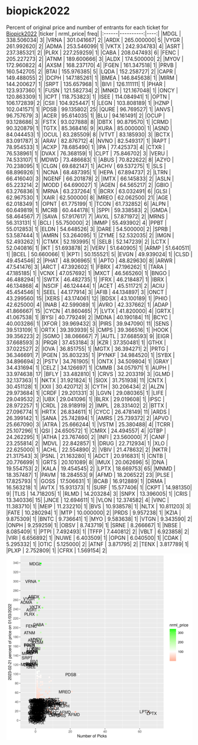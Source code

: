 # biopick2022
Percent of original price and number of entrants for each ticket for [Biopick2022](https://twitter.com/hashtag/Biopick2022)
|ticker | nrml_price| freq|
|:------|----------:|----:|
|MDGL   | 338.506034|    3|
|VRNA   | 301.041667|    2|
|ARDX   | 265.000000|    5|
|VYGR   | 261.992620|    2|
|ADMA   | 253.546099|    1|
|VKTX   | 242.934783|    4|
|ASRT   | 237.385321|    2|
|PLRX   | 227.259259|    1|
|CABA   | 208.047493|    6|
|FENC   | 205.227273|    2|
|ATNM   | 189.600666|    3|
|ALDX   | 174.500000|    2|
|MYOV   | 172.960822|    4|
|AXSM   | 168.237170|    4|
|FGEN   | 161.347518|    1|
|PRVB   | 160.542705|    2|
|BTAI   | 155.976385|    5|
|LQDA   | 152.258727|    2|
|CAPR   | 149.488055|    2|
|DCPH   | 147.185261|    1|
|BMEA   | 146.845638|    1|
|MIRM   | 144.200627|    1|
|SRPT   | 135.657968|    1|
|BIVI   | 126.111111|    1|
|PHAR   | 123.937360|    1|
|FUSN   | 121.582734|    2|
|MNKD   | 121.167048|    1|
|ONCY   | 120.863309|    1|
|ICPT   | 118.753823|    1|
|ISEE   | 114.084941|    1|
|OPTN   | 106.172839|    2|
|CSII   | 104.925447|    1|
|LEGN   | 103.808189|    1|
|HZNP   | 102.041571|    1|
|PDSB   |  99.135802|   25|
|QURE   |  96.769527|    1|
|ANVS   |  96.757679|    3|
|ACER   |  95.614035|    1|
|BLU    |  94.161491|    2|
|OCUP   |  93.128686|    3|
|FSTX   |  93.027888|    8|
|DBTX   |  90.879570|    1|
|CRMD   |  90.320879|    1|
|TGTX   |  85.368416|    9|
|KURA   |  85.000000|    1|
|ASND   |  84.044453|    1|
|OCUL   |  83.285509|    8|
|VTVT   |  83.185930|    3|
|BCTX   |  83.091787|    3|
|ARAV   |  82.876712|    4|
|NVNO   |  82.549317|    1|
|RAPT   |  78.954533|    1|
|ACXP   |  78.685490|    1|
|IPA    |  77.425373|    4|
|CTXR   |  76.538961|    1|
|DVAX   |  76.368159|    1|
|CLPT   |  75.846702|    3|
|VERU   |  74.533107|    1|
|MDWD   |  73.486683|    1|
|ABUS   |  70.822622|    8|
|AZYO   |  70.238095|    1|
|CLGN   |  69.682147|    1|
|ACHV   |  69.537275|    1|
|SLS    |  68.896926|    1|
|NCNA   |  68.487395|    1|
|HEPA   |  67.894737|    2|
|LTRN   |  66.416040|    3|
|NGENF  |  66.201878|    2|
|IMTX   |  66.145833|    2|
|ASLN   |  65.223214|    2|
|MODD   |  64.690027|    1|
|AGEN   |  64.565217|    2|
|GBIO   |  63.276836|    1|
|MRNA   |  63.237264|    1|
|BCRX   |  63.032491|    6|
|GLSI   |  62.967530|    1|
|XAIR   |  62.500000|    8|
|MREO   |  62.062500|   21|
|AGE    |  62.018349|    1|
|OPNT   |  61.775199|    1|
|TCON   |  61.732852|    6|
|ALPN   |  60.649819|    1|
|MCRB   |  60.444178|    1|
|SPPI   |  59.338583|    2|
|GMDA   |  58.464567|    7|
|SAVA   |  57.917617|    7|
|AVXL   |  57.871972|    2|
|MRNS   |  56.313131|    1|
|BCLI   |  55.750000|    2|
|IMMP   |  55.493902|    4|
|PPBT   |  55.012853|    1|
|ELDN   |  54.648526|    3|
|DARE   |  54.500000|    2|
|SPRB   |  53.587444|    1|
|AMRN   |  53.264095|    1|
|ZYME   |  52.532035|    2|
|IMGN   |  52.493262|    1|
|CTMX   |  52.193995|    1|
|SELB   |  52.147239|    2|
|LCTX   |  52.040816|    1|
|IKT    |  51.693878|    2|
|VERV   |  51.640905|    1|
|ARMP   |  51.640511|    1|
|BCEL   |  50.660066|    1|
|KPTI   |  50.155521|    5|
|EVGN   |  49.939024|    1|
|CLSD   |  49.454546|    2|
|PHAT   |  48.906965|    1|
|APTO   |  48.829630|    8|
|ARWR   |  47.541476|    3|
|ARCT   |  47.392602|    1|
|FBRX   |  47.196262|    1|
|TARA   |  47.185185|    1|
|VCNX   |  47.057692|    1|
|MXCT   |  46.565260|    1|
|BNGO   |  46.488294|    1|
|SWTX   |  46.482735|    1|
|IFRX   |  46.218487|    1|
|IBRX   |  46.134868|    4|
|NSCIF  |  46.124444|    1|
|ACET   |  45.511721|    2|
|ACIU   |  45.454546|    1|
|SEEL   |  44.177914|    3|
|AFIB   |  44.134897|    3|
|ONCT   |  43.299560|   15|
|XERS   |  43.174061|   12|
|BDSX   |  43.100189|    1|
|PHIO   |  42.625000|    4|
|INAB   |  42.599089|    1|
|AVRO   |  42.337662|    1|
|ADAP   |  41.866667|   15|
|CYCN   |  41.860465|    7|
|LVTX   |  41.820000|    4|
|GRTX   |  41.067538|    1|
|BYSI   |  40.779249|    2|
|MDNA   |  40.190184|   11|
|BCYC   |  40.003286|    1|
|XFOR   |  39.969432|    3|
|PIRS   |  39.947090|   11|
|SENS   |  39.513109|    1|
|ORTX   |  39.393939|    5|
|CMPS   |  39.366516|    1|
|HOOK   |  39.356223|    2|
|SGMO   |  38.066667|    7|
|AUTL   |  37.668593|    9|
|EIGR   |  37.668593|    3|
|PRQR   |  37.453184|    3|
|KZR    |  37.350481|    1|
|GTHX   |  37.022527|    2|
|IOVA   |  36.851755|    1|
|MGTX   |  36.394271|    2|
|PRTG   |  36.346691|    7|
|PGEN   |  35.803235|    1|
|PYNKF  |  34.984520|    1|
|SYBX   |  34.896694|    2|
|PSTV   |  34.761905|    1|
|ONTX   |  34.509804|    1|
|GRAY   |  34.431694|    1|
|CELZ   |  34.126697|    1|
|CMMB   |  34.057971|    1|
|AUPH   |  33.974638|   17|
|BFLY   |  33.482810|    1|
|CRVS   |  32.203319|    3|
|GLMD   |  32.137363|    1|
|NKTX   |  31.921824|    1|
|SIOX   |  31.751938|   11|
|CNTX   |  30.451128|    1|
|XXII   |  30.420712|    3|
|CYTH   |  30.206434|    2|
|ALZN   |  29.973684|    1|
|CRDF   |  29.201331|    3|
|LGVN   |  29.080365|    1|
|LIFE   |  29.049532|    2|
|UBX    |  29.041096|    1|
|BLRX   |  29.019608|    1|
|IPSC   |  28.972257|    1|
|CRDL   |  28.918919|    2|
|IMPL   |  28.331402|    2|
|BTTX   |  27.096774|    1|
|HRTX   |  26.834611|    1|
|CYCC   |  26.478149|   11|
|ARDS   |  26.399142|    1|
|SANA   |  25.742894|    1|
|AMRS   |  25.739372|    2|
|APVO   |  25.667090|    3|
|ATRA   |  25.666244|    1|
|VSTM   |  25.380488|    4|
|TCRR   |  25.107296|    1|
|QSI    |  24.650572|    1|
|CMRX   |  24.494557|    4|
|GTBP   |  24.262295|    1|
|ATHA   |  23.767460|    2|
|INFI   |  23.560000|    7|
|CANF   |  23.255814|    2|
|MDVL   |  22.842857|    1|
|DRUG   |  22.712934|    1|
|XLO    |  22.625000|    1|
|ACHL   |  22.554890|    2|
|VBIV   |  21.478632|    2|
|NKTR   |  21.317543|    3|
|PSNL   |  21.163280|    1|
|ADCT   |  20.916831|    1|
|CNTB   |  20.776699|    1|
|GRTS   |  20.101089|    8|
|IMUX   |  20.062696|    5|
|DNA    |  19.554753|    2|
|KALA   |  19.454545|    2|
|LPTX   |  18.669753|   65|
|MNMD   |  18.357487|    1|
|PAVM   |  18.284553|    9|
|AFMD   |  18.206522|   23|
|PLSE   |  17.825793|    1|
|GOSS   |  17.506631|    1|
|BCAB   |  16.912889|    1|
|DRMA   |  16.563218|    1|
|AVTX   |  15.931373|    1|
|SURF   |  15.577406|    1|
|CKPT   |  14.981350|    9|
|TLIS   |  14.718205|    1|
|RLMD   |  14.203284|    3|
|SNPX   |  13.396005|    1|
|CRIS   |  13.340336|   15|
|JNCE   |  12.694611|    1|
|VLON   |  12.374582|    4|
|VINC   |  11.383710|    1|
|MEIP   |  11.232210|    1|
|BVS    |  10.938578|    1|
|NLTX   |  10.811203|    3|
|FATE   |  10.280294|    1|
|MTP    |  10.000000|    2|
|PRDS   |   9.957238|    1|
|KZIA   |   9.875309|    1|
|BNTC   |   9.736641|    1|
|MYO    |   9.583638|    1|
|VTGN   |   9.343590|    2|
|ONPH   |   9.259259|    1|
|OBSV   |   8.743719|    1|
|SRNE   |   8.266667|    1|
|NBSE   |   8.085409|    1|
|PTPI   |   7.492493|    1|
|TFFP   |   7.440812|    2|
|VBLT   |   6.923858|    2|
|VIRI   |   6.656892|    1|
|NUWE   |   6.403509|    1|
|OPGN   |   6.040500|    1|
|CDAK   |   5.295332|    1|
|OTIC   |   5.125000|    2|
|ATNF   |   3.871795|    2|
|TENX   |   3.817789|    1|
|PLXP   |   2.752809|    1|
|CFRX   |   1.569154|    2|
![retvspicks](biopicks.png?raw=true)
